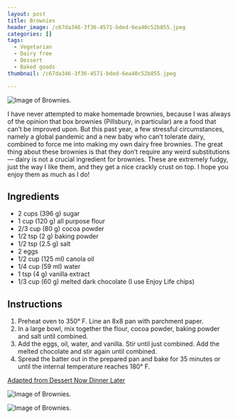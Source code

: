 ```yaml
---
layout: post
title: Brownies
header_image: /c67da346-3f36-4571-bded-6ea40c52b855.jpeg
categories: []
tags:
  - Vegetarian
  - Dairy free
  - Dessert
  - Baked goods
thumbnail: /c67da346-3f36-4571-bded-6ea40c52b855.jpeg

---
```


![Image of Brownies.](/upload//c67da346-3f36-4571-bded-6ea40c52b855.jpeg)

I have never attempted to make homemade brownies, because I was always of the opinion that box brownies (Pillsbury, in particular) are a food that can’t be improved upon. But this past year, a few stressful circumstances, namely a global pandemic and a new baby who can’t tolerate dairy, combined to force me into making my own dairy free brownies. The great thing about these brownies is that they don’t require any weird substitutions — dairy is not a crucial ingredient for brownies. These are extremely fudgy, just the way I like them, and they get a nice crackly crust on top. I hope you enjoy them as much as I do!


## Ingredients

- 2 cups (396 g) sugar
- 1 cup (120 g) all purpose flour
- 2/3 cup (80 g) cocoa powder
- 1/2 tsp (2 g) baking powder
- 1/2 tsp (2.5 g) salt
- 2 eggs
- 1/2 cup (125 ml) canola oil
- 1/4 cup (59 ml) water
- 1 tsp (4 g) vanilla extract
- 1/3 cup (60 g) melted dark chocolate (I use Enjoy Life chips)

## Instructions

1. Preheat oven to 350° F. Line an 8x8 pan with parchment paper. 
1. In a large bowl, mix together the flour, cocoa powder, baking powder and salt until combined. 
1. Add the eggs, oil, water, and vanilla. Stir until just combined. Add the melted chocolate and stir again until combined.
1. Spread the batter out in the prepared pan and bake for 35 minutes or until the internal temperature reaches 180° F. 


[Adapted from Dessert Now Dinner Later](https://www.dessertnowdinnerlater.com/fudgy-brownies/)


![Image of Brownies.](/upload//7310a6d5-3fbf-4a4f-95fc-0efebeef8025.jpeg)

![Image of Brownies.](/upload//0677a93b-a77e-4980-9997-69f9567ce906.jpeg)